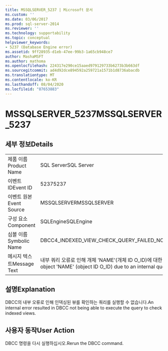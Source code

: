 ```yaml
---
title: MSSQLSERVER_5237 | Microsoft 문서
ms.custom: ''
ms.date: 03/06/2017
ms.prod: sql-server-2014
ms.reviewer: ''
ms.technology: supportability
ms.topic: conceptual
helpviewer_keywords:
- 5237 (Database Engine error)
ms.assetid: 9ff28935-d1eb-47ee-99b3-1a65cb948ce7
author: MashaMSFT
ms.author: mathoma
ms.openlocfilehash: 224317e290ce15aaed979129733b6273b3b663df
ms.sourcegitcommit: ad4d92dce894592a259721a1571b1d8736abacdb
ms.translationtype: MT
ms.contentlocale: ko-KR
ms.lasthandoff: 08/04/2020
ms.locfileid: "87653883"
---
```

# <a name="mssqlserver_5237"></a><span data-ttu-id="4e2a4-102">MSSQLSERVER_5237</span><span class="sxs-lookup"><span data-stu-id="4e2a4-102">MSSQLSERVER_5237</span></span>
    
## <a name="details"></a><span data-ttu-id="4e2a4-103">세부 정보</span><span class="sxs-lookup"><span data-stu-id="4e2a4-103">Details</span></span>  
  
|||  
|-|-|  
|<span data-ttu-id="4e2a4-104">제품 이름</span><span class="sxs-lookup"><span data-stu-id="4e2a4-104">Product Name</span></span>|<span data-ttu-id="4e2a4-105">SQL Server</span><span class="sxs-lookup"><span data-stu-id="4e2a4-105">SQL Server</span></span>|  
|<span data-ttu-id="4e2a4-106">이벤트 ID</span><span class="sxs-lookup"><span data-stu-id="4e2a4-106">Event ID</span></span>|<span data-ttu-id="4e2a4-107">5237</span><span class="sxs-lookup"><span data-stu-id="4e2a4-107">5237</span></span>|  
|<span data-ttu-id="4e2a4-108">이벤트 원본</span><span class="sxs-lookup"><span data-stu-id="4e2a4-108">Event Source</span></span>|<span data-ttu-id="4e2a4-109">MSSQLSERVER</span><span class="sxs-lookup"><span data-stu-id="4e2a4-109">MSSQLSERVER</span></span>|  
|<span data-ttu-id="4e2a4-110">구성 요소</span><span class="sxs-lookup"><span data-stu-id="4e2a4-110">Component</span></span>|<span data-ttu-id="4e2a4-111">SQLEngine</span><span class="sxs-lookup"><span data-stu-id="4e2a4-111">SQLEngine</span></span>|  
|<span data-ttu-id="4e2a4-112">심볼 이름</span><span class="sxs-lookup"><span data-stu-id="4e2a4-112">Symbolic Name</span></span>|<span data-ttu-id="4e2a4-113">DBCC4_INDEXED_VIEW_CHECK_QUERY_FAILED_NO_ERRORCODE</span><span class="sxs-lookup"><span data-stu-id="4e2a4-113">DBCC4_INDEXED_VIEW_CHECK_QUERY_FAILED_NO_ERRORCODE</span></span>|  
|<span data-ttu-id="4e2a4-114">메시지 텍스트</span><span class="sxs-lookup"><span data-stu-id="4e2a4-114">Message Text</span></span>|<span data-ttu-id="4e2a4-115">내부 쿼리 오류로 인해 개체 'NAME'(개체 ID O_ID)에 대한 DBCC 크로스-행 집합 검사에 실패했습니다.</span><span class="sxs-lookup"><span data-stu-id="4e2a4-115">DBCC cross-rowset check failed for object 'NAME' (object ID O_ID) due to an internal query error.</span></span>|  
  
## <a name="explanation"></a><span data-ttu-id="4e2a4-116">설명</span><span class="sxs-lookup"><span data-stu-id="4e2a4-116">Explanation</span></span>  
 <span data-ttu-id="4e2a4-117">DBCC의 내부 오류로 인해 인덱싱된 뷰를 확인하는 쿼리를 실행할 수 없습니다.</span><span class="sxs-lookup"><span data-stu-id="4e2a4-117">An internal error resulted in DBCC not being able to execute the query to check indexed views.</span></span>  
  
## <a name="user-action"></a><span data-ttu-id="4e2a4-118">사용자 동작</span><span class="sxs-lookup"><span data-stu-id="4e2a4-118">User Action</span></span>  
 <span data-ttu-id="4e2a4-119">DBCC 명령을 다시 실행하십시오.</span><span class="sxs-lookup"><span data-stu-id="4e2a4-119">Rerun the DBCC command.</span></span>  
  
  
